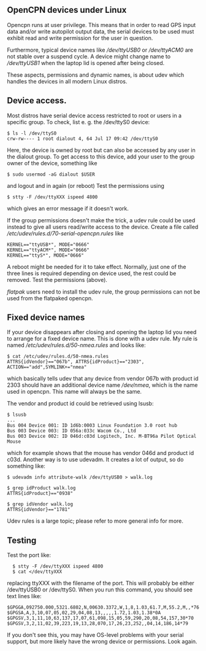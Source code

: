 OpenCPN devices under Linux
---------------------------

Opencpn runs at user privilege.  This means that in order to
read GPS input data and/or write autopilot output data, the serial
devices to be used must exhibit read and write permission for the
user in question.

Furthermore, typical device names like */dev/ttyUSB0* or */dev/ttyACM0*
are not stable over a suspend cycle. A device might change name to
*/dev/ttyUSB1* when the laptop lid is opened after being closed.

These aspects, permissions and dynamic names, is about udev which handles
the devices in all modern Linux distros.


## Device access.

Most distros have serial device access restricted to root or users in a
specific group. To check, list e. g. the /dev/ttyS0 device:

    $ ls -l /dev/ttyS0
    crw-rw---- 1 root dialout 4, 64 Jul 17 09:42 /dev/ttyS0

Here, the device is owned by root but can also be accessed by any user in
the dialout group. To get access to this device, add your user to the
group owner of the device, something like

    $ sudo usermod -aG dialout $USER

and logout and in again (or reboot) Test the permissions using

    $ stty -F /dev/ttyXXX ispeed 4800

which gives an error message if it doesn't work.

If the group permissions doesn't make the trick, a udev rule could be used
instead to give all users read/write access to the device. Create a file
called */etc/udev/rules.d/70-serial-opencpn.rules* like

    KERNEL=="ttyUSB*", MODE="0666"
    KERNEL=="ttyACM*", MODE="0666"
    KERNEL=="ttyS*", MODE="0666"

A reboot might be needed for it to take effect.  Normally, just one of the
three lines is required depending on device used, the rest could be removed.
Test the permissions (above).

_flatpak_ users need to install the udev rule, the group permissions can
not be used from the flatpaked opencpn.


## Fixed device names

If your device disappears after closing and opening the laptop lid you need
to arrange for a fixed device name. This is done with a udev rule. My rule
is named */etc/udev/rules.d/50-nmea.rules* and looks like:

    $ cat /etc/udev/rules.d/50-nmea.rules
    ATTRS{idVendor}=="067b", ATTRS{idProduct}=="2303", ACTION=="add",SYMLINK+="nmea"

which basically tells udev that any device from vendor 067b with product
id 2303 should have an additional device name */dev/nmea*, which is the
name used in opencpn. This name will always be the same.

The vendor and product id could be retrieved using lsusb:

    $ lsusb
    ...
    Bus 004 Device 001: ID 1d6b:0003 Linux Foundation 3.0 root hub
    Bus 003 Device 003: ID 056a:033c Wacom Co., Ltd
    Bus 003 Device 002: ID 046d:c03d Logitech, Inc. M-BT96a Pilot Optical Mouse

which for example shows that the mouse has vendor 046d and product id c03d.
Another way is to use udevadm. It creates a lot of output, so do something
like:

    $ udevadm info attribute-walk /dev/ttyUSB0 > walk.log

    $ grep idProduct walk.log
    ATTRS{idProduct}=="0938"

    $ grep idVendor walk.log
    ATTRS{idVendor}=="1781"

Udev rules is a large topic; please refer to more general info for more.


## Testing

Test the port like:

      $ stty -F /dev/ttyXXX ispeed 4800
      $ cat </dev/ttyXXX

replacing ttyXXX with the filename of the port.  This will probably be
either /dev/ttyUSB0 or /dev/ttyS0.  When you run this command, you
should see text lines like:

    $GPGGA,092750.000,5321.6802,N,00630.3372,W,1,8,1.03,61.7,M,55.2,M,,*76
    $GPGSA,A,3,10,07,05,02,29,04,08,13,,,,,1.72,1.03,1.38*0A
    $GPGSV,3,1,11,10,63,137,17,07,61,098,15,05,59,290,20,08,54,157,30*70
    $GPGSV,3,2,11,02,39,223,19,13,28,070,17,26,23,252,,04,14,186,14*79

If you don't see this, you may have OS-level problems with your serial
support, but more likely have the wrong device or permissions. Look again.
